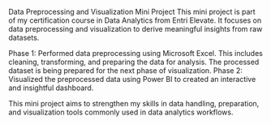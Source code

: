 Data Preprocessing and Visualization Mini Project
This mini project is part of my certification course in Data Analytics from Entri Elevate. It focuses on data preprocessing and visualization to derive meaningful insights from raw datasets.

Phase 1:
Performed data preprocessing using Microsoft Excel. This includes cleaning, transforming, and preparing the data for analysis.
The processed dataset is being prepared for the next phase of visualization.
Phase 2:
Visualized the preprocessed data using Power BI to created an interactive and insightful dashboard.

This mini project aims to strengthen my skills in data handling, preparation, and visualization tools commonly used in data analytics workflows.

